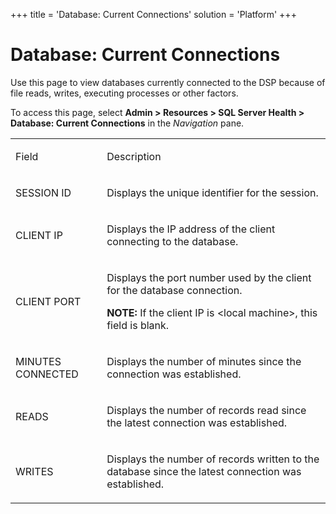 +++
title = 'Database: Current Connections'
solution = 'Platform'
+++

# Database: Current Connections

<div class="use">

Use this page to view databases currently connected to the DSP because
of file reads, writes, executing processes or other factors.

</div>

To access this page, select **Admin \> Resources \> SQL Server Health \>
Database: Current Connections** in the *Navigation* pane.

<table>
<tbody>
<tr class="odd">
<td><p>Field</p></td>
<td><p>Description</p></td>
</tr>
<tr class="even">
<td><p>SESSION ID</p></td>
<td><p>Displays the unique identifier for the session.</p></td>
</tr>
<tr class="odd">
<td><p>CLIENT IP</p></td>
<td><p>Displays the IP address of the client connecting to the database.</p></td>
</tr>
<tr class="even">
<td><p>CLIENT PORT</p></td>
<td><p>Displays the port number used by the client for the database connection.</p>
<p><strong>NOTE:</strong> If the client IP is &lt;local machine&gt;, this field is blank.</p></td>
</tr>
<tr class="odd">
<td><p>MINUTES CONNECTED</p></td>
<td><p>Displays the number of minutes since the connection was established.</p></td>
</tr>
<tr class="even">
<td><p>READS</p></td>
<td><p>Displays the number of records read since the latest connection was established.</p></td>
</tr>
<tr class="odd">
<td><p>WRITES</p></td>
<td><p>Displays the number of records written to the database since the latest connection was established.</p></td>
</tr>
</tbody>
</table>
